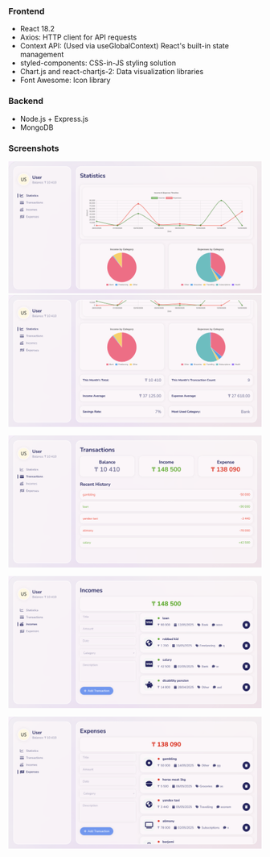### Frontend
- React 18.2
- Axios:  HTTP client for API requests
- Context API: (Used via useGlobalContext) React's built-in state management
- styled-components: CSS-in-JS styling solution
- Chart.js and react-chartjs-2: Data visualization libraries
- Font Awesome: Icon library

### Backend
- Node.js + Express.js
- MongoDB

### Screenshots

![Alt text](frontend/src/img/1.png)
![Alt text](frontend/src/img/2.png)

![Alt text](frontend/src/img/3.png)

![Alt text](frontend/src/img/4.png)

![Alt text](frontend/src/img/5.png)